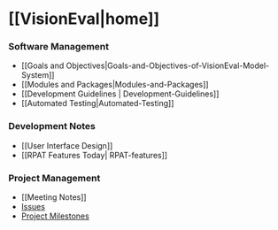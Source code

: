 # [[VisionEval|home]]

### Software Management
- [[Goals and Objectives|Goals-and-Objectives-of-VisionEval-Model-System]]
- [[Modules and Packages|Modules-and-Packages]]
- [[Development Guidelines | Development-Guidelines]]
- [[Automated Testing|Automated-Testing]]

### Development Notes
- [[User Interface Design]]
- [[RPAT Features Today| RPAT-features]]

### Project Management
 - [[Meeting Notes]]
 - [Issues](https://github.com/gregorbj/VisionEval/issues)
 - [Project Milestones](https://github.com/gregorbj/VisionEval/milestones)
